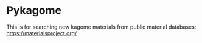 # Pykagome
This is for searching new kagome materials from public material databases: https://materialsproject.org/
